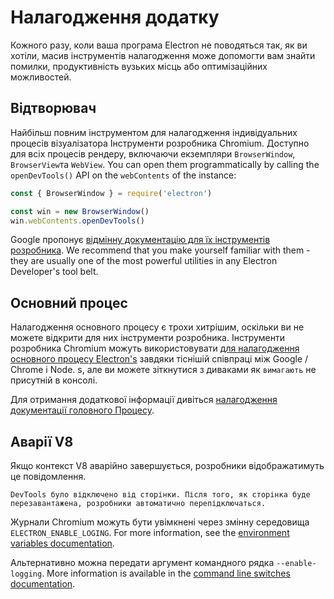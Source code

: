 # Налагодження додатку

Кожного разу, коли ваша програма Electron не поводяться так, як ви хотіли, масив інструментів налагодження може допомогти вам знайти помилки, продуктивність вузьких місць або оптимізаційних можливостей.

## Відтворювач

Найбільш повним інструментом для налагодження індивідуальних процесів візуалізатора Інструменти розробника Chromium. Доступно для всіх процесів рендеру, включаючи екземпляри `BrowserWindow`, `BrowserView`та `WebView`. You can open them programmatically by calling the `openDevTools()` API on the `webContents` of the instance:

```javascript
const { BrowserWindow } = require('electron')

const win = new BrowserWindow()
win.webContents.openDevTools()
```

Google пропонує [відмінну документацію для їх інструментів розробника](https://developer.chrome.com/devtools). We recommend that you make yourself familiar with them - they are usually one of the most powerful utilities in any Electron Developer's tool belt.

## Основний процес

Налагодження основного процесу є трохи хитрішим, оскільки ви не можете відкрити для них інструменти розробника. Інструменти розробника Chromium можуть використовувати [ для налагодження основного процесу Electron's](https://nodejs.org/en/docs/inspector/) завдяки тіснішій співпраці між Google / Chrome і Node. s, але ви можете зіткнутися з диваками як `вимагають` не присутній в консолі.

Для отримання додаткової інформації дивіться [налагодження документації головного Процесу](./debugging-main-process.md).

## Аварії V8

Якщо контекст V8 аварійно завершується, розробники відображатимуть це повідомлення.

`DevTools було відключено від сторінки. Після того, як сторінка буде перезавантажена, розробники автоматично перепідключаться.`

Журнали Chromium можуть бути увімкнені через змінну середовища `ELECTRON_ENABLE_LOGING`. For more information, see the [environment variables documentation](../api/environment-variables.md#electron_enable_logging).

Альтернативно можна передати аргумент командного рядка `--enable-logging`. More information is available in the [command line switches documentation](../api/command-line-switches.md#--enable-logging).
